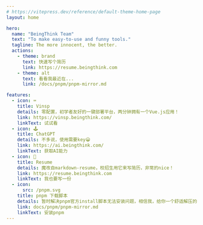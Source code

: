 ```yaml
---
# https://vitepress.dev/reference/default-theme-home-page
layout: home

hero:
  name: "BeingThink Team"
  text: "To make easy-to-use and funny tools."
  tagline: The more innocent, the better.
  actions:
    - theme: brand
      text: 快速写个简历
      link: https://resume.beingthink.com
    - theme: alt
      text: 看看我最近在...
      link: /docs/pnpm/pnpm-mirror.md

features:
  - icon: ⌨️
    title: Vinsp
    details: 零配置，初学者友好的一键部署平台，两分钟拥有一个Vue.js应用！
    link: https://vinsp.beingthink.com/
    linkText: 试试看
  - icon: 🕹️
    title: ChatGPT
    details: 不多说，使用需要key😀
    link: https://ai.beingthink.com/
    linkText: 获取AI能力
  - icon: 👔
    title: Resume
    details: 魔改自markdown-resume，校招生用它来写简历，非常的nice！
    link: https://resume.beingthink.com
    linkText: 我也要写一份
  - icon: 
      src: /pnpm.svg
    title: pnpm 下载脚本
    details: 暂时解决pnpm官方install脚本无法安装问题，相信我，给你一个舒适解压的进度条
    link: docs/pnpm/pnpm-mirror.md
    linkText: 安装pnpm
---
```


